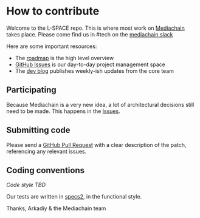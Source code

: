 # How to contribute

Welcome to the L-SPACE repo. This is where most work on [Mediachain](https://medium.com/mine-labs/introducing-mediachain-a696f8fd2035) takes place. Please come find us in #tech on the [mediachain slack](https://mediachain-slack.herokuapp.com/)

Here are some important resources:

  * The [roadmap](https://medium.com/mine-labs/mediachain-developer-update-v-a7f6006ad953) is the high level overview
  * [GitHub Issues](https://github.com/mediachain/L-SPACE/issues) is our day-to-day project management space
  * The [dev blog](https://medium.com/tag/mediachain) publishes weekly-ish updates from the core team

## Participating
Because Mediachain is a very new idea, a lot of architectural decisions still need to be made. This happens in the [Issues](https://github.com/mediachain/L-SPACE/issues).

## Submitting code

Please send a [GitHub Pull Request](mediachain/L-SPACE) with a clear description of the patch, referencing any relevant issues.

## Coding conventions
_Code style TBD_

Our tests are written in [specs2](https://etorreborre.github.io/specs2/guide/SPECS2-3.7.2/org.specs2.guide.UserGuide.html), in the functional style.



Thanks, Arkadiy & the Mediachain team
